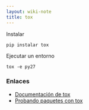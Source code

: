 ```yaml
---
layout: wiki-note
title: tox
---
```

Instalar

    pip instalar tox


Ejecutar un entorno

    tox -e py27


### Enlaces

* [Documentación de tox](https://tox.readthedocs.org/en/latest/)
* [Probando paquetes con tox](http://juanpabloaj.com/2015/02/12/probando-paquetes-con-tox/)
